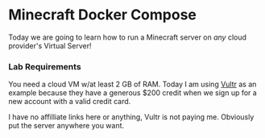# Minecraft Docker Compose

Today we are going to learn how to run a Minecraft server on *any* cloud provider's Virtual Server!

### Lab Requirements

You need a cloud VM w/at least 2 GB of RAM. Today I am using [Vultr](https://vultr.com) as an example because they
have a generous $200 credit when we sign up for a new account with a valid credit card.

I have no affilliate links here or anything, Vultr is not paying me. Obviously put the server anywhere you want.


